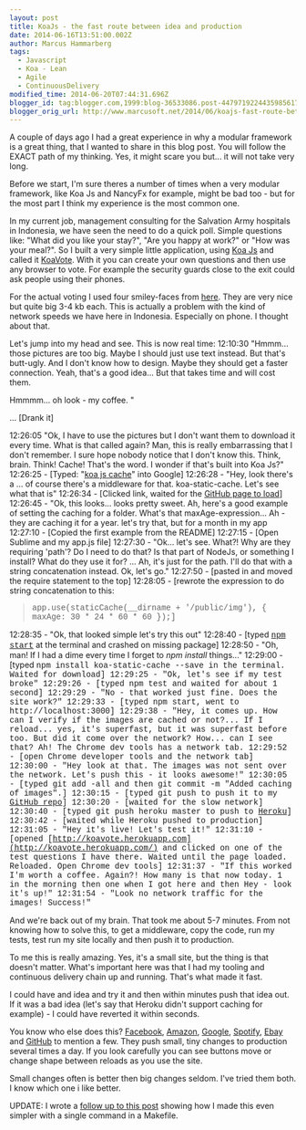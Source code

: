 ```yaml
---
layout: post
title: KoaJs - the fast route between idea and production
date: 2014-06-16T13:51:00.002Z
author: Marcus Hammarberg
tags:
  - Javascript
  - Koa - Lean
  - Agile
  - ContinuousDelivery
modified_time: 2014-06-20T07:44:31.696Z
blogger_id: tag:blogger.com,1999:blog-36533086.post-4479719224435985617
blogger_orig_url: http://www.marcusoft.net/2014/06/koajs-fast-route-between-idea-and.html
---
```




<div dir="ltr" style="text-align: left;" trbidi="on">

A couple of days ago I had a great experience in why a modular framework
is a great thing, that I wanted to share in this blog post. You will
follow the EXACT path of my thinking. Yes, it might scare you but... it
will not take very long.

Before we start, I'm sure theres a number of times when a very modular
framework, like Koa Js and NancyFx for example, might be bad too - but
for the most part I think my experience is the most common one.

In my current job, management consulting for the Salvation Army
hospitals in Indonesia, we have seen the need to do a quick poll. Simple
questions like: "What did you like your stay?", "Are you happy at work?"
or "How was your meal?".
So I built a very simple little application, using
<a href="http://www.koajs.com/" target="_blank">Koa Js</a> and called it
<a href="http://koavote.herokuapp.com/" target="_blank">KoaVote</a>.
With it you can create your own questions and then use any browser to
vote. For example the security guards close to the exit could ask people
using their phones.

For the actual voting I used four smiley-faces from
<a href="http://pixabay.com/en/users/OpenIcons/"
target="_blank">here</a>. They are very nice but quite big 3-4 kb each.
This is actually a problem with the kind of network speeds we have here
in Indonesia. Especially on phone. I thought about that.

Let's jump into my head and see. This is now real time:
12:10:30 "Hmmm... those pictures are too big.
Maybe I should just use text instead. But that's butt-ugly.
And I don't know how to design.
Maybe they should get a faster connection. Yeah, that's a good idea...
But that takes time and will cost them.

Hmmmm... oh look - my coffee. "

... \[Drank it\]

12:26:05 "Ok, I have to use the pictures but I don't want them to
download it every time. What is that called again?
Man, this is really embarrassing that I don't remember. I sure hope
nobody notice that I don't know this.
Think, brain. Think!
Cache! That's the word. I wonder if that's built into Koa Js?"
12:26:25 - \[Typed:
"<a href="http://bit.ly/SNqQvj" target="_blank">koa js cache</a>" into
Google\]
12:26:28 - "Hey, look there's a ... of course there's a middleware for
that. koa-static-cache. Let's see what that is"
12:26:34 - \[Clicked link, waited for the
<a href="https://github.com/koajs/static-cache" target="_blank">GitHub
page to load</a>\]
12:26:45 - "Ok, this looks... looks pretty sweet. Ah, here's a good
example of setting the caching for a folder.
What's that maxAge-expression... Ah - they are caching it for a year.
let's try that, but for a month in my app
12:27:10 - \[Copied the first example from the README\]
12:27:15 - \[Open Sublime and my app.js file\]
12:27:30 - "Ok... let's see. What?! Why are they requiring 'path'? Do I
need to do that? Is that part of NodeJs, or something I install? What do
they use it for? ... Ah, it's just for the path. I'll do that with a
string concatenation instead. Ok, let's go."
12:27:50 - \[pasted in and moved the require statement to the top\]
12:28:05 - \[rewrote the expression to do string concatenation to
this:

> <span
> style="font-family: Courier New, Courier, monospace;">app.use(staticCache(\_\_dirname +
> '/public/img'), { maxAge: 30 * 24 * 60 * 60 });\]

12:28:35 - "Ok, that looked simple let's try this out"
12:28:40 - \[typed
<a href="http://www.marcusoft.net/2014/02/mnb-npm.html"
target="_blank"><span
style="font-family: Courier New, Courier, monospace;">npm
start</a> at the terminal and crashed on missing package\]
12:28:50 - "Oh, man! If I had a dime every time I forget to *npm
install* things..."
12:29:00 - \[typed <span
style="font-family: Courier New, Courier, monospace;">npm install
koa-static-cache --save in the terminal. Waited for download\]
12:29:25 - "Ok, let's see if my test broke"
12:29:26 - \[typed npm test and waited for about 1 second\]
12:29:29 - "No - that worked just fine. Does the site work?"
12:29:33 - \[typed <span
style="font-family: Courier New, Courier, monospace;">npm start,
went to http://localhost:3000\]
12:29:38 - "Hey, it comes up. How can I verify if the images are cached
or not?... If I reload... yes, it's superfast, but it was superfast
before too. But did it come over the network? How... can I see that? Ah!
The Chrome dev tools has a network tab.
12:29:52 - \[open Chrome developer tools and the network tab\]
12:30:00 - "Hey look at that. The images was not sent over the network.
Let's push this - it looks awesome!"
12:30:05 - \[typed <span
style="font-family: Courier New, Courier, monospace;">git add -all and
then git commit -m "Added caching of images".\]
12:30:15 - \[typed<span
style="font-family: Courier New, Courier, monospace;"> git push
to push it to my
<a href="https://github.com/marcusoftnet/koaVote" target="_blank">GitHub
repo</a>\]
12:30:20 - \[waited for the slow network\]
12:30:40 - \[typed <span
style="font-family: Courier New, Courier, monospace;">git push heroku
master to push to
<a href="http://www.heroku.com/" target="_blank">Heroku</a>\]
12:30:42 - \[waited while Heroku pushed to production\]
12:31:05 - "Hey it's live! Let's test it!"
12:31:10 - \[opened
[http://koavote.herokuapp.com](http://koavote.herokuapp.com/) and
clicked on one of the test questions I have there. Waited until the page
loaded. Reloaded. Open Chrome dev tools\]
12:31:37 - "If this worked I'm worth a coffee. Again?! How many is that
now today. 1 in the morning then one when I got here and then Hey - look
it's up!"
12:31:54 - "Look no network traffic for the images! Success!"

And we're back out of my brain.
That took me about 5-7 minutes. From not knowing how to solve this, to
get a middleware, copy the code, run my tests, test run my site locally
and then push it to production.

To me this is really amazing. Yes, it's a small site, but the thing is
that doesn't matter. What's important here was that I had my tooling and
continuous delivery chain up and running. That's what made it fast.

I could have and idea and try it and then within minutes push that idea
out. If it was a bad idea (let's say that Heroku didn't support caching
for example) - I could have reverted it within seconds.

You know who else does this?
<a href="http://www.facebook.com/" target="_blank">Facebook</a>,
<a href="http://www.amazon.com/" target="_blank">Amazon</a>,
<a href="http://www.google.com/" target="_blank">Google</a>,
<a href="http://www.spotify.com/" target="_blank">Spotify</a>,
<a href="http://www.ebay.com/" target="_blank">Ebay</a> and
<a href="http://www.github.com/" target="_blank">GitHub</a> to mention a
few. They push small, tiny changes to production several times a day. If
you look carefully you can see buttons move or change shape between
reloads as you use the site.

Small changes often is better then big changes seldom. I've tried them
both. I know which one i like better.

UPDATE:
I wrote a <a
href="http://www.marcusoft.net/2014/06/koajs-making-make-file-test-push-and.html"
target="_blank">follow up to this post</a> showing how I made this even
simpler with a single command in a Makefile.

</div>

